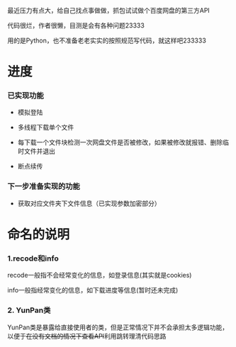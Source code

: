 最近压力有点大，给自己找点事做做，抓包试试做个百度网盘的第三方API

代码很烂，作者很懒，目测是会有各种问题23333

用的是Python，也不准备老老实实的按照规范写代码，就这样吧233333

# 进度

### 已实现功能

+ 模拟登陆

+ 多线程下载单个文件

+ 每下载一个文件块检测一次网盘文件是否被修改，如果被修改就报错、删除临时文件并退出

+ 断点续传

### 下一步准备实现的功能

+ 获取对应文件夹下文件信息（已实现参数加密部分）

# 命名的说明

### 1.recode和info

recode一般指不会经常变化的信息，如登录信息(其实就是cookies)

info一般指经常变化的信息，如下载进度等信息(暂时还未完成)

### 2. YunPan类

YunPan类是暴露给直接使用者的类，但是正常情况下并不会承担太多逻辑功能，以便于~~在没有文档的情况下查看API~~利用跳转理清代码思路